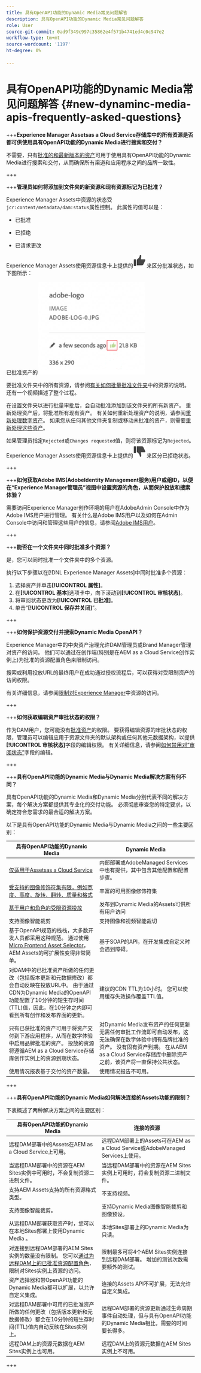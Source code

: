 ```yaml
---
title: 具有OpenAPI功能的Dynamic Media常见问题解答
description: 具有OpenAPI功能的Dynamic Media常见问题解答
role: User
source-git-commit: 0ad9f349c997c35862e4f571b4741ed4c0c947e2
workflow-type: tm+mt
source-wordcount: '1197'
ht-degree: 0%

---
```


# 具有OpenAPI功能的Dynamic Media常见问题解答 {#new-dynaminc-media-apis-frequently-asked-questions}

+++**Experience Manager Assetsas a Cloud Service存储库中的所有资源是否都可供使用具有OpenAPI功能的Dynamic Media进行搜索和交付？**

不需要，只有[批准的和最新版本的资产](/help/assets/approved-assets.md)可用于使用具有OpenAPI功能的Dynamic Media进行搜索和交付，从而确保所有渠道和应用程序之间的品牌一致性。

+++

+++**管理员如何将添加到文件夹的新资源和现有资源标记为已批准？**

Experience Manager Assets中资源的状态受`jcr:content/metadata/dam:status`属性控制。 此属性的值可以是：

* 已批准

* 已拒绝

* 已请求更改

Experience Manager Assets使用资源信息卡上提供的![批准Assets](assets/thumbs-up-icon.svg)来区分批准状态，如下图所示：

已批准资产的![图标](/help/assets/assets/approved-assets-thumbs-up.png)

要批准文件夹中的所有资源，请参阅[有关如何批量批准文件夹](/help/assets/approved-assets.md#bulk-approve-assets)中的资源的说明。 还有一个视频描述了整个过程。

在设置文件夹以进行批量审批后，会自动批准添加到该文件夹的所有新资产。 重新处理资产后，将批准所有现有资产。 有关如何重新处理资产的说明，请参阅[重新处理数字资产](/help/assets/reprocessing.md)。 如果您从任何其他文件夹复制或移动未批准的资产，则需要[重新处理这些资产](/help/assets/reprocessing.md)。

如果管理员指定`Rejected`或`Changes requested`值，则将该资源标记为`Rejected`。 Experience Manager Assets使用资源信息卡上提供的![拒绝Assets](/help/assets/assets/do-not-localize/reject-assets.svg)来区分已拒绝状态。

+++

+++**如何获取Adobe IMS(AdobeIdentity Management服务)用户或组ID，以便在“Experience Manager管理员”视图中设置资源的角色，从而保护投放和搜索体验？**

需要访问Experience Manager创作环境的用户在AdobeAdmin Console中作为Adobe IMS用户进行管理。 有关什么是Adobe IMS用户以及如何在Admin Console中访问和管理这些用户的信息，请参阅[Adobe IMS用户](https://experienceleague.adobe.com/docs/experience-manager-learn/cloud-service/accessing/adobe-ims-users.html?lang=en)。

+++

+++**能否在一个文件夹中同时批准多个资源？**

是，您可以同时批准一个文件夹中的多个资源。

执行以下步骤以在[!DNL Experience Manager Assets]中同时批准多个资源：

1. 选择资产并单击&#x200B;**[!UICONTROL 属性]**。
1. 在&#x200B;**[!UICONTROL 基本]**&#x200B;选项卡中，向下滚动到&#x200B;**[!UICONTROL 审核状态]**。
1. 将审阅状态更改为&#x200B;**[!UICONTROL 已批准]**。
1. 单击“**[!UICONTROL 保存并关闭]**”。

+++

+++**如何保护资源交付并搜索Dynamic Media OpenAPI？**

Experience Manager中的中央资产治理允许DAM管理员或Brand Manager管理对资产的访问。 他们可以通过在创作端(特别是在AEM as a Cloud Service创作实例上)为批准的资源配置角色来限制访问。

搜索或利用投放URL的最终用户在成功通过授权流程后，可以获得对受限制资产的访问权限。

有关详细信息，请参阅[限制对Experience Manager](restrict-assets-delivery.md#authoring)中资源的访问。

+++

+++**如何获取编辑资产审批状态的权限？**

作为DAM用户，您可能没有[批准资产](approved-assets.md#approve-assets)的权限。 要获得编辑资源的审批状态的权限，管理员可以编辑应用于资源文件夹的默认架构或任何其他元数据架构，以提供&#x200B;**[!UICONTROL 审核状态]**&#x200B;字段的编辑权限。 有关详细信息，请参阅[如何禁用对“审阅状态”](approved-assets.md#configuration)字段的编辑。

+++

+++**具有OpenAPI功能的Dynamic Media与Dynamic Media解决方案有何不同？**

具有OpenAPI功能的Dynamic Media和Dynamic Media分别代表不同的解决方案，每个解决方案都提供其专业化的交付功能。 必须彻底审查您的特定要求，以确定符合您需求的最合适的解决方案。

以下是具有OpenAPI功能的Dynamic Media与Dynamic Media之间的一些主要区别：

| 具有OpenAPI功能的Dynamic Media | Dynamic Media |
|---|---|
| [仅适用于Assetsas a Cloud Service](/help/assets/new-dynamic-media-overview.md#prerequisites-new-dynaminc-media-apis) | 内部部署或AdobeManaged Services中也有提供，其中包含其他配置和配置步骤。 |
| [受支持的图像修饰符集有限，例如宽度、高度、旋转、翻转、质量和格式](/help/assets/deliver-assets-apis.md) | 丰富的可用图像修饰符集 |
| [基于用户和角色的受限资源投放](/help/assets/restrict-assets-delivery.md) | 发布到Dynamic Media的Assets可供所有用户访问 |
| 支持图像智能裁剪 | 支持图像和视频智能裁切 |
| 基于OpenAPI规范的栈栈，大多数开发人员都采用这种规范。 通过使用[Micro Frontend Asset Selector](/help/assets/asset-selector.md)，AEM Assets的可扩展性变得非常简单。 | 基于SOAP的API，在开发集成自定义时会遇到障碍。 |
| 对DAM中的已批准资产所做的任何更改（包括版本更新和元数据修改）都会自动反映在投放URL中。 由于通过CDN为Dynamic Media的OpenAPI功能配置了10分钟的短生存时间(TTL)值，因此，在10分钟之内即可看到所有创作和发布界面的更新。 | 建议的CDN TTL为10小时。 您可以使用缓存失效操作覆盖TTL值。 |
| 只有已获批准的资产可用于将资产交付到下游应用程序，从而在数字体验中启用品牌批准的资产。 投放的资源将遵循AEM as a Cloud Service存储库创作实例上的资源到期状态。 | 对Dynamic Media发布资产的任何更新无需任何审批工作流即可自动发布，这无法确保在数字体验中拥有品牌批准的资产。 没有固有资产到期。 在从AEM as a Cloud Service存储库中删除资产之前，该资产将一直保持公共状态。 |
| 使用情况报表基于交付的资产数量。 | 使用情况报告不可用。 |

+++

+++**具有OpenAPI功能的Dynamic Media如何解决连接的Assets功能的限制？**

下表概述了两种解决方案之间的主要区别：

| 具有OpenAPI功能的Dynamic Media | 连接的资源 |
|---|---|
| 远程DAM部署中的Assets在AEM as a Cloud Service上可用。 | 远程DAM部署上的Assets可在AEM as a Cloud Service或AdobeManaged Services上使用。 |
| 当远程DAM部署中的资源在AEM Sites实例中可用时，不会复制资源二进制文件。 | 当远程DAM部署中的资源在AEM Sites实例上可用时，将会复制资源二进制文件。 |
| 支持AEM Assets支持的所有资源格式类型。 | 不支持视频。 |
| 支持图像智能裁剪。 | 支持Dynamic Media图像智能裁剪和图像预设。 |
| 从远程DAM部署获取资产时，您可以在本地Sites部署上使用Dynamic Media 。 | 本地Sites部署上的Dynamic Media为只读。 |
| 对连接到远程DAM部署的AEM Sites实例的数量没有限制。 您可以[通过为远程DAM上的已批准资源配置角色](/help/assets/restrict-assets-delivery.md)，限制对Sites实例上资源的访问。 | 限制最多可将4个AEM Sites实例连接到远程DAM部署。 增加的测试次数需要额外的测试。 |
| 资产选择器和带OpenAPI功能的Dynamic Media都可以扩展，以允许自定义集成。 | 连接的Assets API不可扩展，无法允许自定义集成。 |
| 对远程DAM部署中可用的已批准资产所做的任何更改（包括版本更新和元数据修改）都会在10分钟的短生存时间(TTL)值内自动反映在Sites实例上。 | 远程DAM部署的资源更新通过生命周期事件自动处理，但与具有OpenAPI功能的Dynamic Media相比，需要的时间要长得多。 |
| 远程DAM上的资源元数据在AEM Sites实例上也可用。 | 远程DAM上的资源元数据在AEM Sites实例上不可用。 |

+++



